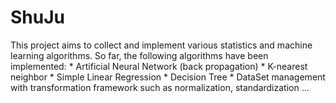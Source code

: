 # ShuJu

This project aims to collect and implement various statistics and machine learning algorithms. So far, the following algorithms have been implemented:
	* Artificial Neural Network (back propagation)
	* K-nearest neighbor
	* Simple Linear Regression
	* Decision Tree
	* DataSet management with transformation framework such as normalization, standardization ...
